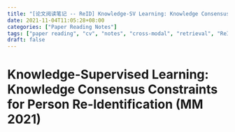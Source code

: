 ```yaml
---
title: "[论文阅读笔记 -- ReID] Knowledge-SV Learning: Knowledge Consensus Constraints (MM 2021)"
date: 2021-11-04T11:05:28+08:00
categories: ["Paper Reading Notes"]
tags: ["paper reading", "cv", "notes", "cross-modal", "retrieval", "ReID"]
draft: false
---
```


# Knowledge-Supervised Learning: Knowledge Consensus Constraints for Person Re-Identification (MM 2021)
